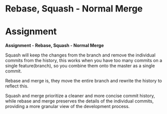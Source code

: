 # **Rebase, Squash - Normal Merge**

# Assignment

**Assignment - Rebase, Squash - Normal Merge**

Squash will keep the changes from the branch and remove the individual commits from the history, this works when you have too many commits on a single feature(branch), so you combine them onto the master as a single commit.

Rebase and merge is, they move the entire branch and rewrite the history to reflect this.

Squash and merge prioritize a cleaner and more concise commit history, while rebase and merge preserves the details of the individual commits, providing a more granular view of the development process.